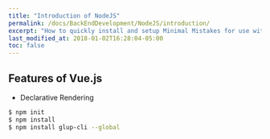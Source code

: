 ```yaml
---
title: "Introduction of NodeJS"
permalink: /docs/BackEndDevelopment/NodeJS/introduction/
excerpt: "How to quickly install and setup Minimal Mistakes for use with GitHub Pages."
last_modified_at: 2018-01-02T16:28:04-05:00
toc: false
---
```



## Features of Vue.js

* Declarative Rendering

``` bash
$ npm init
$ npm install 
$ npm install glup-cli --global
```
